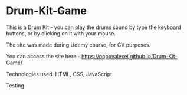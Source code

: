# Drum-Kit-Game

This is a Drum Kit - you can play the drums sound by type the keyboard buttons, or by clicking on it with your mouse.

The site was made during Udemy course, for CV purposes.

You can access the site here - https://popovalexei.github.io/Drum-Kit-Game/

Technologies used: HTML, CSS, JavaScript.

Testing
